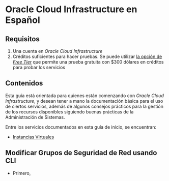 # Oracle Cloud Infrastructure en Español

## Requisitos

1. Una cuenta en *Oracle Cloud Infrastructure*
2. Créditos suficientes para hacer pruebas. Se puede utilizar [la opción de *Free Tier*](https://www.oracle.com/cl/cloud/free/) que permite una prueba gratuita con $300 dólares en créditos para probar los servicios

## Contenidos

Esta guía está orientada para quienes están comenzando con *Oracle Cloud Infrastructure*, y desean tener a mano la documentación básica para el uso de ciertos servicios, además de algunos consejos prácticos para la gestión de los recursos disponibles siguiendo buenas prácticas de la Administración de Sistemas.

Entre los servicios documentados en esta guía de inicio, se encuentran:

- [Instancias Virtuales]()

## Modificar Grupos de Seguridad de Red usando CLI

- Primero, 
